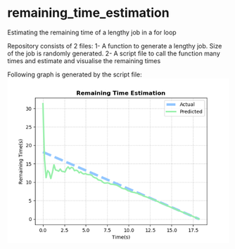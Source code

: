 # remaining_time_estimation
Estimating the remaining time of a lengthy job in a for loop

Repository consists of 2 files:
 1- A function to generate a lengthy job. Size of the job is randomly generated.
 2- A script file to call the function many times and estimate and visualise the remaining times
 
 Following graph is generated by the script file:
![plot1](https://github.com/omerfarukeker/remaining_time_estimation/blob/master/results/actual%20vs%20predicted.png)
